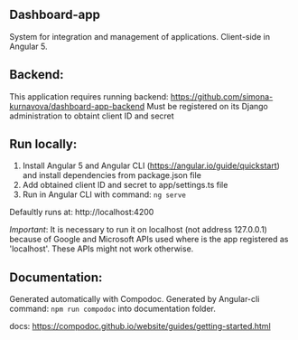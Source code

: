 Dashboard-app
------------
System for integration and management of applications. Client-side in Angular 5. 

Backend:
-----------
This application requires running backend: https://github.com/simona-kurnavova/dashboard-app-backend
Must be registered on its Django administration to obtaint client ID and secret

Run locally:
-----------
1) Install Angular 5 and Angular CLI (https://angular.io/guide/quickstart) and install dependencies from package.json file
2) Add obtained client ID and secret to app/settings.ts file
3) Run in Angular CLI with command: `ng serve`

Defaultly runs at: http://localhost:4200

*Important*: It is necessary to run it on localhost (not address 127.0.0.1) because of Google and Microsoft APIs used where is the app registered as 'localhost'. These APIs might not work otherwise.

Documentation:
-------------
Generated automatically with Compodoc. Generated by Angular-cli command: `npm run compodoc` into documentation folder.

docs: https://compodoc.github.io/website/guides/getting-started.html
